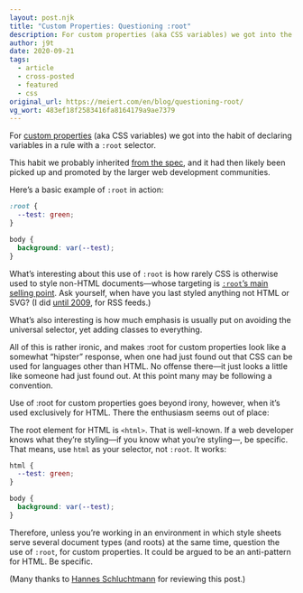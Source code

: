 ```yaml
---
layout: post.njk
title: "Custom Properties: Questioning :root"
description: For custom properties (aka CSS variables) we got into the habit of declaring variables in a rule with a `:root` selector. Yet unless you’re working in an environment in which style sheets serve several document types (and roots), question this use of `:root`.
author: j9t
date: 2020-09-21
tags:
  - article
  - cross-posted
  - featured
  - css
original_url: https://meiert.com/en/blog/questioning-root/
vg_wort: 483ef18f2583416fa8164179a9ae7379
---
```

For [custom properties](https://www.w3.org/TR/css-variables-1/) (aka CSS variables) we got into the habit of declaring variables in a rule with a `:root` selector.

This habit we probably inherited [from the spec](https://www.w3.org/TR/css-variables-1/#defining-variables), and it had then likely been picked up and promoted by the larger web development communities.

Here’s a basic example of `:root` in action:

```css
:root {
  --test: green;
}

body {
  background: var(--test);
}
```

What’s interesting about this use of `:root` is how rarely CSS is otherwise used to style non-HTML documents—whose targeting is [`:root`’s main selling point](https://www.w3.org/TR/selectors-3/#root-pseudo). Ask yourself, when have you last styled anything not HTML or SVG? (I did [until 2009](https://meiert.com/en/blog/optimization-measures-7/), for RSS feeds.)

What’s also interesting is how much emphasis is usually put on avoiding the universal selector, yet adding classes to everything.

All of this is rather ironic, and makes :root for custom properties look like a somewhat “hipster” response, when one had just found out that CSS can be used for languages other than HTML. No offense there—it just looks a little like someone had just found out. At this point many may be following a convention.

Use of :root for custom properties goes beyond irony, however, when it’s used exclusively for HTML. There the enthusiasm seems out of place:

The root element for HTML is `<html>`. That is well-known. If a web developer knows what they’re styling—if you know what you’re styling—, be specific. That means, use `html` as your selector, not `:root`. It works:

```css
html {
  --test: green;
}

body {
  background: var(--test);
}
```

Therefore, unless you’re working in an environment in which style sheets serve several document types (and roots) at the same time, question the use of `:root`, for custom properties. It could be argued to be an anti-pattern for HTML. Be specific.

(Many thanks to [Hannes Schluchtmann](https://twitter.com/escapedcat) for reviewing this post.)